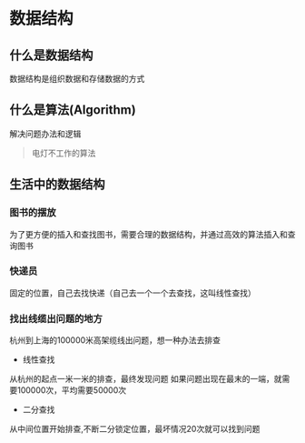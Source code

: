 # 数据结构

## 什么是数据结构

数据结构是组织数据和存储数据的方式

## 什么是算法(Algorithm)

解决问题办法和逻辑

> 电灯不工作的算法

## 生活中的数据结构

### 图书的摆放

为了更方便的插入和查找图书，需要合理的数据结构，并通过高效的算法插入和查询图书

### 快递员

固定的位置，自己去找快递（自己去一个一个去查找，这叫线性查找）

### 找出线缆出问题的地方

杭州到上海的100000米高架缆线出问题，想一种办法去排查

- 线性查找

从杭州的起点一米一米的排查，最终发现问题
如果问题出现在最末的一端，就需要100000次，平均需要50000次

- 二分查找

从中间位置开始排查,不断二分锁定位置，最坏情况20次就可以找到问题
